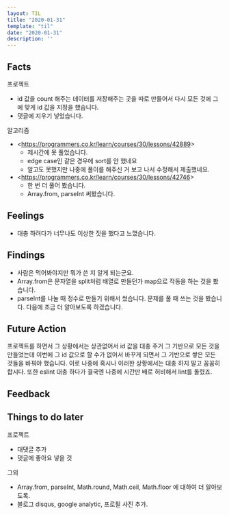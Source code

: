 ```yaml
---
layout: TIL
title: "2020-01-31"
template: "til"
date: "2020-01-31"
description: ''
---
```


## Facts

프로젝트

- id 값을 count 해주는 데이터를 저장해주는 곳을 따로 만들어서 다시 모든 것에 그에 맞게 id 값을 지정을 했습니다.
- 댓글에 지우기 넣었습니다.

알고리즘

- &lt;https://programmers.co.kr/learn/courses/30/lessons/42889&gt;
  - 제시간에 못 풀었습니다.
  - edge case인 같은 경우에 sort를 안 했네요
  - 알고도 못했지만 나중에 풀이를 해주신 거 보고 나서 수정해서 제출했네요.
- &lt;https://programmers.co.kr/learn/courses/30/lessons/42746&gt;
  - 한 번 더 풀어 봤습니다.
  - Array.from, parseInt 써봤습니다.

## Feelings

- 대충 하려다가 너무나도 이상한 짓을 했다고 느꼈습니다.  

## Findings

- 사람은 먹어봐야지만 뭐가 쓴 지 알게 되는군요.
- Array.from은 문자열을 split처럼 배열로 만들던가 map으로 작동을 하는 것을 봤습니다.
- parseInt를 나눌 때 정수로 만들기 위해서 썼습니다. 문제를 풀 때 쓰는 것을 봤습니다. 다음에 조금 더 알아보도록 하겠습니다.

## Future Action

프로젝트를 하면서 그 상황에서는 상관없어서 id 값을 대충 주거 그 기반으로 모든 것을 만들었는데 이번에 그 id 값으로 할 수가 없어서 바꾸게 되면서 그 기반으로 쌓은 모든 것들을 바꿔야 했습니다. 이로 나중에 혹시나 이러한 상황에서는 대충 하지 말고 꼼꼼히 합시다. 또한 eslint 대충 하다가 결국엔 나중에 시간만 배로 허비해서 lint를 돌렸죠.

## Feedback

## Things to do later

프로젝트

- 대댓글 추가
- 댓글에 좋아요 넣을 것

그외

- Array.from, parseInt, Math.round, Math.ceil, Math.floor 에 대하여 더 알아보도록.  
- 블로그 disqus, google analytic, 프로필 사진 추가.  